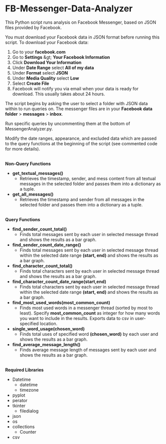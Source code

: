 # FB-Messenger-Data-Analyzer
This Python script runs analysis on Facebook Messenger, based on JSON files provided by Facebook.

You must download your Facebook data in JSON format before running this script. To download your Facebook data:

1. Go to your **facebook.com**
2. Go to **Settings** \&gt; **Your Facebook Information**
3. Click **Download Your Information**
4. Under **Date Range** select **All of my data**
5. Under **Format** select **JSON**
6. Under **Media Quality** select **Low**
7. Select **Create File**
  1. Facebook will notify you via email when your data is ready for download. This usually takes about 24 hours.

The script begins by asking the user to select a folder with JSON data within to run queries on. The messenger files are in your **Facebook data folder** > **messages** > **inbox**.

Run specific queries by uncommenting them at the bottom of  MessengerAnalyzer.py.

Modify the date ranges, appearance, and excluded data which are passed to the query functions at the beginning of the script (see commented code for more details).<br /><br />

**Non-Query Functions**

- **get\_textual\_messages()**
  - Retrieves the timestamp, sender, and mess content from all textual messages in the selected folder and passes them into a dictionary as a tuple.
- **get\_all\_messages()**
  - Retrieves the timestamp and sender from all messages in the selected folder and passes them into a dictionary as a tuple.<br /><br />
  
**Query Functions**

- **find\_sender\_count\_total()**
  - Finds total messages sent by each user in selected message thread and shows the results as a bar graph.
- **find\_sender\_count\_date\_range()**
  - Finds total messages sent by each user in selected message thread within the selected date range **(start, end)** and shows the results as a bar graph.
- **find\_character\_count\_total()**
  - Finds total characters sent by each user in selected message thread and shows the results as a bar graph.
- **find\_character\_count\_date\_range(start,end)**
  - Finds total characters sent by each user in selected message thread within the selected date range **(start, end)** and shows the results as a bar graph.
- **find\_most\_used\_words(most\_common\_count)**
  - Finds most used words in a messenger thread (sorted by most to least). Specify **most\_common\_count** as integer for how many words you want to include in the results. Exports data to csv in user-specified location.
- **single\_word\_usage(chosen\_word)**
  - Finds total uses of specified word **(chosen\_word)** by each user and shows the results as a bar graph.
- **find\_average\_message\_length()**
  - Finds average message length of messages sent by each user and shows the results as a bar graph.<br /><br />

**Required Libraries**

- Datetime
  - datetime
  - timezone
- pyplot
- perator
- tkinter
  - filedialog
- json
- os
- collections
  - Counter
- csv
